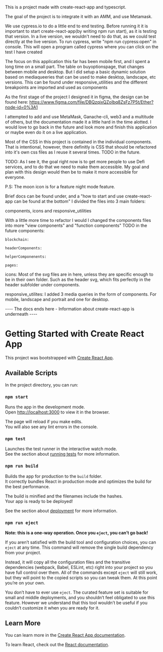 This is a project made with create-react-app and typescript.

The goal of the project is to integrate it with an AMM, and use Metamask.

We use cypress.io to do a little end to end testing. Before running it it is important to start create-react-app(by writing npm run start), as it is testing that version. In a live version, we wouldn't need to do that, as we could test directly at the live version. To run cypress, write "npm run cypress:open" in console. This will open a program called cypress where you can click on the test I have created

The focus on this application this far has been mobile first, and I spent a long time on a small part. The table on buyoptionspage, that changes between mobile and desktop. But I did setup a basic dynamic solution based on mediaqueeries that can be used to make desktop, landscape, etc versions.
This can be found under responsive_utilities and the different breakpoints are imported and used as components

As the first stage of the project I designed it in figma, the design can be found here:
https://www.figma.com/file/DBQzqixQZoIbq8ZsFz7P5t/Ether?node-id=0%3A1

I attempted to add and use MetaMask, Ganache-cli, web3 and a multitude of others, but the documentation made it a little hard
in the time alotted. I would love to go back in the future and look more and finish this application or maybe even do it on
a live application.

Most of the CSS in this project is contained in the individual components. That is intentional, however, there definitly is
CSS that should be refactored into it's own css files as I reuse it several times. TODO in the future.

TODO:
As I see it, the goal right now is to get more people to use Defi services, and to do that we need to make them accessible.  My goal and plan with this design would then be to make it more accessible for everyone. 

P.S: The moon icon is for a feature night mode feature.



Brief docs can be found under, and a "how to start and use create-react-app can be found at the bottom"
I divided the files into 3 main folders: 

components, icons and responsive_utilities

With a little more time to refactor I would I changed the components files into more "view components" and "function components"
TODO in the future
components:

    blockchain:

    headerComponents: 

    helperComponenents: 

    pages:



icons: 
Most of the svg files are in here, unless they are specific enough to be in their own folder. Such as the header svg, which fits
perfectly in the header subfolder under components.

responsive_utilites:
I added 3 media queries in the form of components. For mobile, landscape and portrait and one for desktop. 


---- The docs ends here -  Information about create-react-app is underneath ----

# Getting Started with Create React App

This project was bootstrapped with [Create React App](https://github.com/facebook/create-react-app).

## Available Scripts

In the project directory, you can run:

### `npm start`

Runs the app in the development mode.\
Open [http://localhost:3000](http://localhost:3000) to view it in the browser.

The page will reload if you make edits.\
You will also see any lint errors in the console.

### `npm test`

Launches the test runner in the interactive watch mode.\
See the section about [running tests](https://facebook.github.io/create-react-app/docs/running-tests) for more information.

### `npm run build`

Builds the app for production to the `build` folder.\
It correctly bundles React in production mode and optimizes the build for the best performance.

The build is minified and the filenames include the hashes.\
Your app is ready to be deployed!

See the section about [deployment](https://facebook.github.io/create-react-app/docs/deployment) for more information.

### `npm run eject`

**Note: this is a one-way operation. Once you `eject`, you can’t go back!**

If you aren’t satisfied with the build tool and configuration choices, you can `eject` at any time. This command will remove the single build dependency from your project.

Instead, it will copy all the configuration files and the transitive dependencies (webpack, Babel, ESLint, etc) right into your project so you have full control over them. All of the commands except `eject` will still work, but they will point to the copied scripts so you can tweak them. At this point you’re on your own.

You don’t have to ever use `eject`. The curated feature set is suitable for small and middle deployments, and you shouldn’t feel obligated to use this feature. However we understand that this tool wouldn’t be useful if you couldn’t customize it when you are ready for it.

## Learn More

You can learn more in the [Create React App documentation](https://facebook.github.io/create-react-app/docs/getting-started).

To learn React, check out the [React documentation](https://reactjs.org/).
